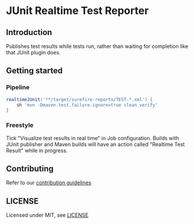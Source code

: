 # JUnit Realtime Test Reporter

## Introduction

Publishes test results while tests run, rather than waiting for completion like that JUnit plugin does.

## Getting started

### Pipeline

```groovy
realtimeJUnit('**/target/surefire-reports/TEST-*.xml') {
    sh 'mvn -Dmaven.test.failure.ignore=true clean verify'
}
```

### Freestyle

Tick "Visualize test results in real time" in Job configuration.
Builds with JUnit publisher and Maven builds will have an action called "Realtime Test Result" while in progress.

## Contributing

Refer to our [contribution guidelines](https://github.com/jenkinsci/.github/blob/master/CONTRIBUTING.md)

## LICENSE

Licensed under MIT, see [LICENSE](LICENSE.md)
